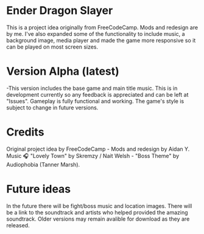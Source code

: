 # Ender Dragon Slayer

This is a project idea originally from FreeCodeCamp. Mods and redesign are by me. I've also expanded some of the functionality to include music, a background image, media player and made the game more responsive so it can be played on most screen sizes.

# Version Alpha (latest)

-This version includes the base game and main title music. This is in development currently so any feedback is appreciated and can be left at "Issues". Gameplay is fully functional and working. The game's style is subject to change in future versions.

# Credits

Original project idea by FreeCodeCamp - Mods and redesign by Aidan Y. Music 🎧 "Lovely Town" by  Skremzy / Nait Welsh - "Boss Theme" by Audiophobia (Tanner Marsh).

# Future ideas

In the future there will be fight/boss music and location images. There will be a link to the soundtrack and artists who helped provided the amazing soundtrack. Older versions may remain avalible for download as they are released.

